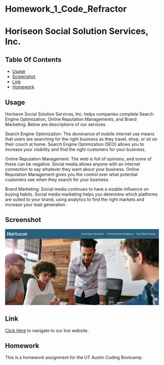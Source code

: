 # Homework_1_Code_Refractor
# Horiseon Social Solution Services, Inc.

## Table Of Contents
* [Usage](#usage)
* [Screenshot](#screenshot)
* [Link](#link)
* [Homework](#homework)

## Usage

Horiseon Social Solution Services, Inc. helps companies complete Search Engine Optimization, Online Reputation Managements, and Brand Marketing.  Below are descriptions of our services.

Search Engine Optimization: The dominance of mobile internet use means that users are searching for the right business as they travel, shop, or sit on their couch at home. Search Engine Optimization (SEO) allows you to increase your visibility and find the right customers for your business.

Online Reputation Management: The web is full of opinions, and some of these can be negative. Social media allows anyone with an internet connection to say whatever they want about your business. Online Reputation Management gives you the control over what potential customers see when they search for your business.

Brand Marketing: Social media continues to have a sizable influence on buying habits. Social media marketing helps you determine which platforms are suited to your brand, using analytics to find the right markets and increase your lead generation.

## Screenshot

![Front Page Screenshot](./assets/images/front-page-screenshot.png)

## Link

[Click Here](https://jrod3323.github.io/Homework_1_Code_Refractor/) to navigate to our live website.

## Homework

This is a homework assignment for the UT Austin Coding Bootcamp.